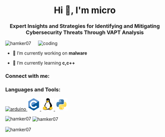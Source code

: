 <h1 align="center">Hi 👋, I'm micro</h1>
<h3 align="center">Expert Insights and Strategies for Identifying and Mitigating Cybersecurity Threats Through VAPT Analysis</h3>

<img align="right" alt="coding" width="400" src="https://media4.giphy.com/media/3oEjHWbXcpeKhTktXi/giphy.gif">

<p align="left"> <img src="https://komarev.com/ghpvc/?username=hamker07&label=Profile%20views&color=0e75b6&style=flat" alt="hamker07" /> </p>

- 🔭 I’m currently working on **malware**

- 🌱 I’m currently learning **c,c++**

<h3 align="left">Connect with me:</h3>
<p align="left">
</p>

<h3 align="left">Languages and Tools:</h3>
<p align="left"> <a href="https://www.arduino.cc/" target="_blank" rel="noreferrer"> <img src="https://cdn.worldvectorlogo.com/logos/arduino-1.svg" alt="arduino" width="40" height="40"/> </a> <a href="https://www.cprogramming.com/" target="_blank" rel="noreferrer"> <img src="https://raw.githubusercontent.com/devicons/devicon/master/icons/c/c-original.svg" alt="c" width="40" height="40"/> </a> <a href="https://www.linux.org/" target="_blank" rel="noreferrer"> <img src="https://raw.githubusercontent.com/devicons/devicon/master/icons/linux/linux-original.svg" alt="linux" width="40" height="40"/> </a> <a href="https://www.python.org" target="_blank" rel="noreferrer"> <img src="https://raw.githubusercontent.com/devicons/devicon/master/icons/python/python-original.svg" alt="python" width="40" height="40"/> </a> </p>

<p><img align="left" src="https://github-readme-stats.vercel.app/api/top-langs?username=hamker07&show_icons=true&locale=en&layout=compact" alt="hamker07" /></p>

<p>&nbsp;<img align="center" src="https://github-readme-stats.vercel.app/api?username=hamker07&show_icons=true&locale=en" alt="hamker07" /></p>

<p><img align="center" src="https://github-readme-streak-stats.herokuapp.com/?user=hamker07&" alt="hamker07" /></p>
